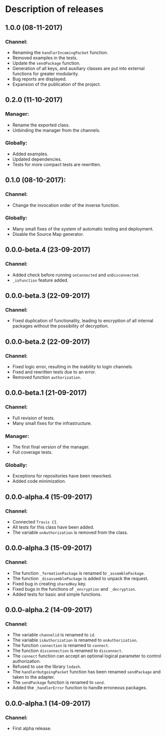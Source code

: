 # Description of releases
## 1.0.0 (08-11-2017)
### Channel:
- Renaming the `handlerIncomingPacket` function.
- Removed examples in the tests.
- Update the `sendPackage` function.
- Generation of all keys, and auxiliary classes are put into external functions for greater modularity.
- Bug reports are displayed.
- Expansion of the publication of the project.

## 0.2.0 (11-10-2017)
### Manager:
- Rename the exported class.
- Unbinding the manager from the channels.

### Globally:
- Added examples.
- Updated dependencies.
- Tests for more compact tests are rewritten.

## 0.1.0 (08-10-2017):
### Channel:
- Change the invocation order of the inverse function.

### Globally:
- Many small fixes of the system of automatic testing and deployment.
- Disable the Source Map generator.

## 0.0.0-beta.4 (23-09-2017)
### Channel:
* Added check before running `onConnected` and `onDisconnected`.
* `_isFunction` feature added.

## 0.0.0-beta.3 (22-09-2017)
### Channel:
* Fixed duplication of functionality, leading to encryption of all internal packages without the possibility of decryption.

## 0.0.0-beta.2 (22-09-2017)
### Channel:
* Fixed logic error, resulting in the inability to login channels.
* Fixed and rewritten tests due to an error.
* Removed function `authorization`.

## 0.0.0-beta.1 (21-09-2017)
### Channel:
* Full revision of tests.
* Many small fixes for the infrastructure.

### Manager:
* The first final version of the manager.
* Full coverage tests.

### Globally:
* Exceptions for repositories have been reworked.
* Added code minimization.

## 0.0.0-alpha.4 (15-09-2017)
### Channel:
* Connected `Travis CI`.
* All tests for this class have been added.
* The variable `onAuthorization` is removed from the class.

## 0.0.0-alpha.3 (15-09-2017)
### Channel:
* The function `_formationPackage` is renamed to `_assemblePackage`.
* The function `_disassemblePackage` is added to unpack the request.
* Fixed bug in creating `sharedKey` key.
* Fixed bugs in the functions of `_encryption` and` _decryption`.
* Added tests for basic and simple functions.

## 0.0.0-alpha.2 (14-09-2017)
### Channel:
* The variable `channelid` is renamed to `id`.
* The variable `isAuthorization` is renamed to `onAuthorization`.
* The function `connection` is renamed to `connect`.
* The function `disconnection` is renamed to `disconnect`.
* The `connect` function can accept an optional logical parameter to control authorization.
* Refused to use the library `lodash`.
* The `handlerOutgoingPacket` function has been renamed `sendPackage` and taken to the adapter.
* The `sendPackage` function is renamed to `send`.
* Added the `_handlerError` function to handle erroneous packages.

## 0.0.0-alpha.1 (14-09-2017)
### Channel:
* First alpha release.